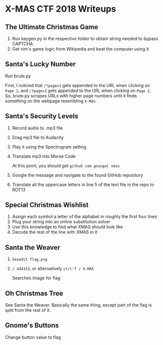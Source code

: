 # X-MAS CTF 2018 Writeups

## The Ultimate Christmas Game

1. Run keygen.py in the respective folder to obtain string needed to bypass CAPTCHA
2. Get nim's game logic from Wikipedia and beat the computer using it

## Santa's Lucky Number

Run brute.py

First, I noticed that `/?page=1` gets appended to the URL when clicking on `Page 1`, and 
`/?page=2` gets appended to the URL when clicking on `Page 2`. So, brute.py scrapes URLs with
higher page numbers until it finds something on the webpage resembling `X-MAS`.

## Santa's Security Levels

1. Record audio to .mp3 file
2. Drag mp3 file to Audacity 
3. Play it using the Spectrogram setting
4. Translate mp3 into Morse Code 

   At this point, you should get `github com gooogal xmas`

5. Google the message and navigate to the found GitHub repository
6. Translate all the uppercase letters in line 5 of the text file in the repo to ROT13

## Special Christmas Wishlist

1. Assign each symbol a letter of the alphabet in roughly the first four lines
2. Plug your string into an online substitution solver
3. Use this knowledge to find what XMAS should look like
4. Decode the rest of the line with XMAS in it

## Santa the Weaver

1. `hexedit flag.png`
2. `/ 4d4153`, or alternatively `ctrl-T / X-MAS`


   Searches image for flag

## Oh Christmas Tree

See Santa the Weaver. Basically the same thing, except part of the flag is split from the rest of it.

## Gnome's Buttons

Change button value to flag